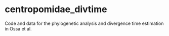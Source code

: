 # centropomidae_divtime
Code and data for the phylogenetic analysis and divergence time estimation in Ossa et al.
